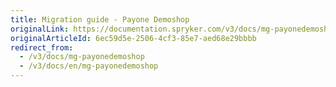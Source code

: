 ```yaml
---
title: Migration guide - Payone Demoshop
originalLink: https://documentation.spryker.com/v3/docs/mg-payonedemoshop
originalArticleId: 6ec59d5e-2506-4cf3-85e7-aed68e29bbbb
redirect_from:
  - /v3/docs/mg-payonedemoshop
  - /v3/docs/en/mg-payonedemoshop
---
```



